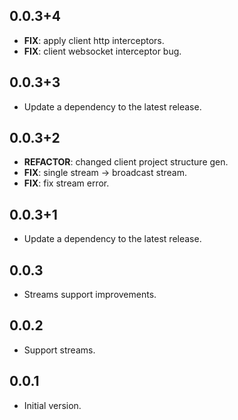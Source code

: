 ## 0.0.3+4

 - **FIX**: apply client http interceptors.
 - **FIX**: client websocket interceptor bug.

## 0.0.3+3

 - Update a dependency to the latest release.

## 0.0.3+2

 - **REFACTOR**: changed client project structure gen.
 - **FIX**: single stream -> broadcast stream.
 - **FIX**: fix stream error.

## 0.0.3+1

 - Update a dependency to the latest release.

## 0.0.3

- Streams support improvements.

## 0.0.2

- Support streams.

## 0.0.1

- Initial version.
